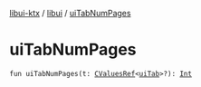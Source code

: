 [libui-ktx](../index.md) / [libui](index.md) / [uiTabNumPages](./ui-tab-num-pages.md)

# uiTabNumPages

`fun uiTabNumPages(t: `[`CValuesRef`](../kotlinx.cinterop/-c-values-ref/index.md)`<`[`uiTab`](ui-tab.md)`>?): `[`Int`](https://kotlinlang.org/api/latest/jvm/stdlib/kotlin/-int/index.html)